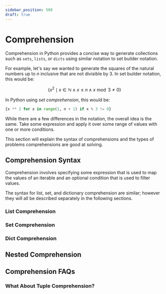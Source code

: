 ```yaml
---
sidebar_position: 500
draft: true
---
```


# Comprehension

Comprehension in Python provides a concise way to generate collections such
as `sets`, `lists`, or `dicts` using similar notation to set builder notation.

For example, let's say we wanted to generate the squares of the natural
numbers up to $n$ inclusive that are not divisible by 3.
In set builder notation, this would be:

$$
\left\{
x^2 \mid x \in \mathbb{N} \wedge x \le n
\wedge x \bmod 3 \neq 0
\right\}
$$

In Python using _set comprehension_, this would be:

```python
{x ** 2 for x in range(1, n + 1) if x % 3 != 0}
```

While there are a few differences in the notation, the overall idea is the same.
Take some expression and apply it over some range of values with one or more
conditions.

This section will explain the syntax of comprehensions and the types of
problems comprehensions are good at solving.

## Comprehension Syntax

Comprehension involves specifying some expression that is used to map the 
values of an iterable and an optional condition that is used to filter values.

The syntax for list, set, and dictionary comprehension are similar; however 
they will all be described separately in the following sections.

### List Comprehension

### Set Comprehension

### Dict Comprehension

## Nested Comprehension

## Comprehension FAQs

### What About Tuple Comprehension?
